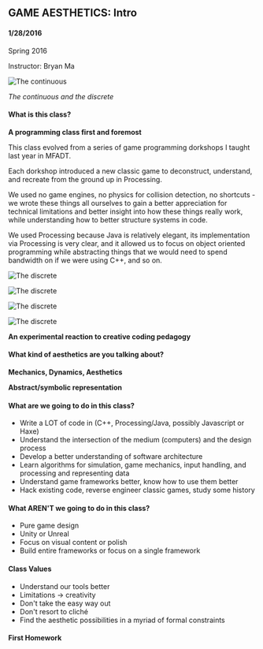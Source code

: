 ## GAME AESTHETICS: Intro
#### 1/28/2016

Spring 2016

Instructor: Bryan Ma

![The continuous](https://raw.githubusercontent.com/whoisbma/Game-Aesthetics-SP15/master/images/continuous_discrete.png "The continuous")



*The continuous and the discrete*

#### What is this class?

**A programming class first and foremost**

This class evolved from a series of game programming dorkshops I taught last year in MFADT.

Each dorkshop introduced a new classic game to deconstruct, understand, and recreate from the ground up in Processing. 

We used no game engines, no physics for collision detection, no shortcuts - we wrote these things all ourselves to gain a better appreciation for technical limitations and better insight into how these things really work, while understanding how to better structure systems in code.

We used Processing because Java is relatively elegant, its implementation via Processing is very clear, and it allowed us to focus on object oriented programming while abstracting things that we would need to spend bandwidth on if we were using C++, and so on. 

![The discrete](https://raw.githubusercontent.com/whoisbma/Game-Aesthetics-SP15/master/images/asteroids.gif "Asteroids dorkshop")

![The discrete](https://raw.githubusercontent.com/whoisbma/Game-Aesthetics-SP15/master/images/tetris.gif "Tetris dorkshop")

![The discrete](https://raw.githubusercontent.com/whoisbma/Game-Aesthetics-SP15/master/images/platformer.gif "Platformer dorkshop")

![The discrete](https://raw.githubusercontent.com/whoisbma/Game-Aesthetics-SP15/master/images/svenhead.jpg "Haxe/Flixel dorkshop")




**An experimental reaction to creative coding pedagogy**

#### What kind of aesthetics are you talking about?

**Mechanics, Dynamics, Aesthetics**

**Abstract/symbolic representation**

#### What are we going to do in this class?

* Write a LOT of code in (C++, Processing/Java, possibly Javascript or Haxe)
* Understand the intersection of the medium (computers) and the design process
* Develop a better understanding of software architecture
* Learn algorithms for simulation, game mechanics, input handling, and processing and representing data
* Understand game frameworks better, know how to use them better
* Hack existing code, reverse engineer classic games, study some history

#### What AREN'T we going to do in this class?

* Pure game design
* Unity or Unreal
* Focus on visual content or polish
* Build entire frameworks or focus on a single framework

#### Class Values

* Understand our tools better
* Limitations -> creativity
* Don't take the easy way out
* Don't resort to cliché
* Find the aesthetic possibilities in a myriad of formal constraints

#### First Homework
